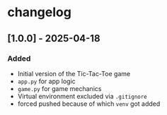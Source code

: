 # changelog
##  [1.0.0] - 2025-04-18
### Added
- Initial version of the Tic-Tac-Toe game
- `app.py` for app logic
- `game.py` for game mechanics
- Virtual environment excluded via `.gitignore`
- forced pushed because of which `venv` got added 